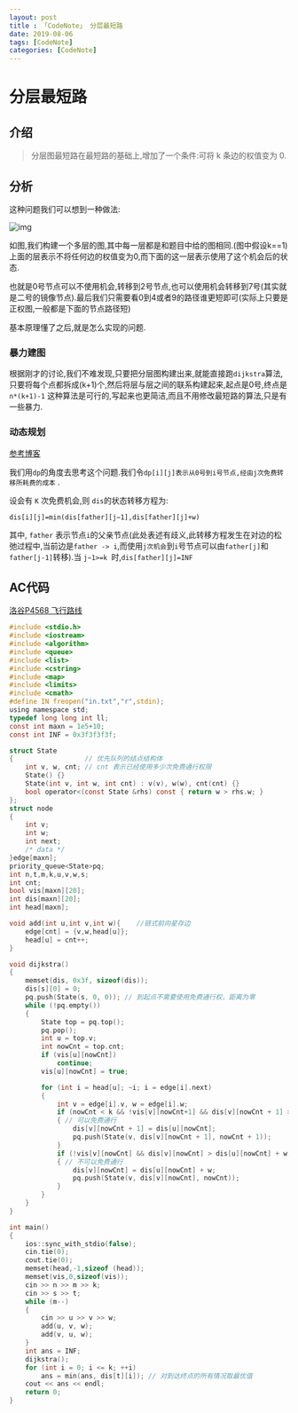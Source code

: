 ```yaml
---
layout: post
title : 「CodeNote」 分层最短路
date: 2019-08-06
tags: [CodeNote]
categories: [CodeNote]
---
```

# 分层最短路

## 介绍

> 分层图最短路在最短路的基础上,增加了一个条件:可将 k 条边的权值变为 0. 

## 分析

这种问题我们可以想到一种做法:

![img](https://cdn.luogu.org/upload/pic/19106.png)



如图,我们构建一个多层的图,其中每一层都是和题目中给的图相同.(图中假设k==1)上面的层表示不将任何边的权值变为0,而下面的这一层表示使用了这个机会后的状态.

也就是0号节点可以不使用机会,转移到2号节点,也可以使用机会转移到7号(其实就是二号的镜像节点).最后我们只需要看0到4或者9的路径谁更短即可(实际上只要是正权图,一般都是下面的节点路径短)

基本原理懂了之后,就是怎么实现的问题.

### 暴力建图

根据刚才的讨论,我们不难发现,只要把分层图构建出来,就能直接跑`dijkstra`算法,只要将每个点都拆成(k+1)个,然后将层与层之间的联系构建起来,起点是0号,终点是`n*(k+1)-1` 这种算法是可行的,写起来也更简洁,而且不用修改最短路的算法,只是有一些暴力.

### 动态规划

[参考博客](https://bestsort.cn/2019/05/07/703/)

我们用`dp`的角度去思考这个问题.我们令`dp[i][j]表示从0号到i号节点,经由j次免费转移所耗费的成本` .

设会有 `K` 次免费机会,则 `dis`的状态转移方程为: 

`dis[i][j]=min(dis[father][j−1],dis[father][j]+w) `

其中, `father` 表示节点`i`的父亲节点(此处表述有歧义,此转移方程发生在对边的松弛过程中,当前边是`father -> i`,而使用`j次机会`到`i`号节点可以由`father[j]`和`father[j-1]`转移).当 `j−1>=k `时,`dis[father][j]=INF `

## AC代码

[洛谷P4568 飞行路线](https://www.luogu.org/record/21705594)

```c
#include <stdio.h>
#include <iostream>
#include <algorithm>
#include <queue>
#include <list>
#include <cstring>
#include <map>
#include <limits>
#include <cmath>
#define IN freopen("in.txt","r",stdin);
using namespace std;
typedef long long int ll;
const int maxn = 1e5+10;
const int INF = 0x3f3f3f3f;

struct State
{                  // 优先队列的结点结构体
    int v, w, cnt; // cnt 表示已经使用多少次免费通行权限
    State() {}
    State(int v, int w, int cnt) : v(v), w(w), cnt(cnt) {}
    bool operator<(const State &rhs) const { return w > rhs.w; }
};
struct node
{
    int v;
    int w;
    int next;
    /* data */
}edge[maxn];
priority_queue<State>pq;
int n,t,m,k,u,v,w,s;
int cnt;
bool vis[maxn][20];
int dis[maxn][20];
int head[maxn];

void add(int u,int v,int w){    //链式前向星存边
    edge[cnt] = {v,w,head[u]};
    head[u] = cnt++;
}

void dijkstra()
{
    memset(dis, 0x3f, sizeof(dis));
    dis[s][0] = 0;
    pq.push(State(s, 0, 0)); // 到起点不需要使用免费通行权，距离为零
    while (!pq.empty())
    {
        State top = pq.top();
        pq.pop();
        int u = top.v;
        int nowCnt = top.cnt;
        if (vis[u][nowCnt])
            continue;
        vis[u][nowCnt] = true;

        for (int i = head[u]; ~i; i = edge[i].next)
        {
            int v = edge[i].v, w = edge[i].w;
            if (nowCnt < k && !vis[v][nowCnt+1] && dis[v][nowCnt + 1] > dis[u][nowCnt])
            { // 可以免费通行
                dis[v][nowCnt + 1] = dis[u][nowCnt];
                pq.push(State(v, dis[v][nowCnt + 1], nowCnt + 1));
            }
            if (!vis[v][nowCnt] && dis[v][nowCnt] > dis[u][nowCnt] + w)
            { // 不可以免费通行
                dis[v][nowCnt] = dis[u][nowCnt] + w;
                pq.push(State(v, dis[v][nowCnt], nowCnt));
            }
        }
    }
}

int main()
{
    ios::sync_with_stdio(false);
    cin.tie(0);
    cout.tie(0);
    memset(head,-1,sizeof (head));
    memset(vis,0,sizeof(vis));
    cin >> n >> m >> k;
    cin >> s >> t;
    while (m--)
    {
        cin >> u >> v >> w;
        add(u, v, w);
        add(v, u, w); 
    }
    int ans = INF;
    dijkstra();
    for (int i = 0; i <= k; ++i)
        ans = min(ans, dis[t][i]); // 对到达终点的所有情况取最优值
    cout << ans << endl;
    return 0;
}
```

